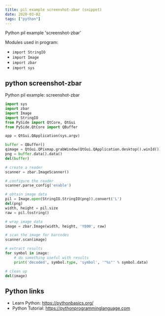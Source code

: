```yaml
---
title: pil example screenshot-zbar (snippet)
date: 2020-03-02
tags: ["python"]
---
```

Python pil example 'screenshot-zbar'


Modules used in program: 
* `import StringIO`
* `import Image`
* `import zbar`
* `import sys`

## python screenshot-zbar

Python pil example: screenshot-zbar

```python
import sys
import zbar
import Image
import StringIO
from PySide import QtCore, QtGui
from PySide.QtCore import QBuffer

app = QtGui.QApplication(sys.argv)

buffer = QBuffer()
qimage = QtGui.QPixmap.grabWindow(QtGui.QApplication.desktop().winId()).save(buffer, "png")
png = buffer.data().data()
del(buffer)

# create a reader
scanner = zbar.ImageScanner()

# configure the reader
scanner.parse_config('enable')

# obtain image data
pil = Image.open(StringIO.StringIO(png)).convert('L')
del(png)
width, height = pil.size
raw = pil.tostring()

# wrap image data
image = zbar.Image(width, height, 'Y800', raw)

# scan the image for barcodes
scanner.scan(image)

# extract results
for symbol in image:
    # do something useful with results
    print('decoded', symbol.type, 'symbol', '"%s"' % symbol.data)

# clean up
del(image)


```

## Python links

- Learn Python: https://pythonbasics.org/
- Python Tutorial: https://pythonprogramminglanguage.com

